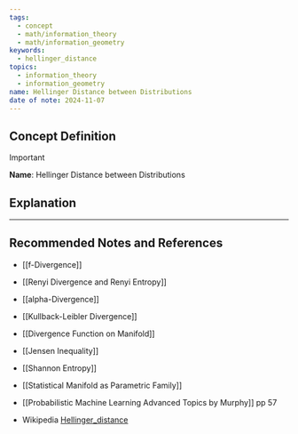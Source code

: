 ```yaml
---
tags:
  - concept
  - math/information_theory
  - math/information_geometry
keywords:
  - hellinger_distance
topics:
  - information_theory
  - information_geometry
name: Hellinger Distance between Distributions
date of note: 2024-11-07
---
```


## Concept Definition

>[!important]
>**Name**: Hellinger Distance between Distributions



## Explanation





-----------
##  Recommended Notes and References


- [[f-Divergence]]
- [[Renyi Divergence and Renyi Entropy]]
- [[alpha-Divergence]]
- [[Kullback-Leibler Divergence]]
- [[Divergence Function on Manifold]]

- [[Jensen Inequality]]
- [[Shannon Entropy]]

- [[Statistical Manifold as Parametric Family]]

- [[Probabilistic Machine Learning Advanced Topics by Murphy]]  pp 57
- Wikipedia [Hellinger_distance](https://en.wikipedia.org/wiki/Hellinger_distance)

